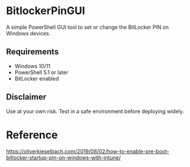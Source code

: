 # BitlockerPinGUI

A simple PowerShell GUI tool to set or change the BitLocker PIN on Windows devices.


## Requirements

- Windows 10/11
- PowerShell 5.1 or later
- BitLocker enabled

## Disclaimer

Use at your own risk. Test in a safe environment before deploying widely.


# Reference 

https://oliverkieselbach.com/2019/08/02/how-to-enable-pre-boot-bitlocker-startup-pin-on-windows-with-intune/